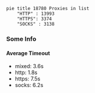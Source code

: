 
```mermaid
pie title 18780 Proxies in list
    "HTTP" : 13993
    "HTTPS": 3374
    "SOCKS" : 3138
```

### Some Info
#### Average Timeout

- mixed: 3.6s
- http: 1.8s
- https: 7.5s
- socks: 6.2s